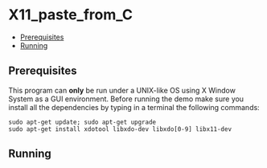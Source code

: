 # X11_paste_from_C

- [Prerequisites](#prerequisites)
- [Running](#running)

Prerequisites
-------------

This program can **only** be run under a UNIX-like OS using X Window System as
a GUI environment. Before running the demo make sure you install all the
dependencies by typing in a terminal the following commands:

    sudo apt-get update; sudo apt-get upgrade
    sudo apt-get install xdotool libxdo-dev libxdo[0-9] libx11-dev

Running
-------


